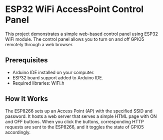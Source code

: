 # ESP32 WiFi AccessPoint Control Panel

This project demonstrates a simple web-based control panel using ESP32 WiFi module. The control panel allows you to turn on and off GPIO5 remotely through a web browser.

## Prerequisites

- Arduino IDE installed on your computer.
- ESP32 board support added to Arduino IDE.
- Required libraries: WiFi.h

## How It Works

The ESP8266 sets up an Access Point (AP) with the specified SSID and password. It hosts a web server that serves a simple HTML page with ON and OFF buttons. When you click the buttons, corresponding HTTP requests are sent to the ESP8266, and it toggles the state of GPIO5 accordingly.

